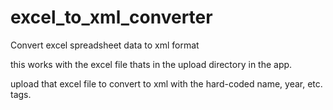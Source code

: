 # excel_to_xml_converter
Convert excel spreadsheet data to xml format



this works with the excel file thats in the upload directory in the app. 

upload that excel file to convert to xml with the hard-coded name, year, etc. tags.

